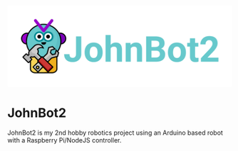 <p align="center"><img src="/logo/logotype-horizontal.png"></p>

# JohnBot2
JohnBot2 is my 2nd hobby robotics project using an Arduino based robot with a Raspberry Pi/NodeJS controller.

<TBD>
